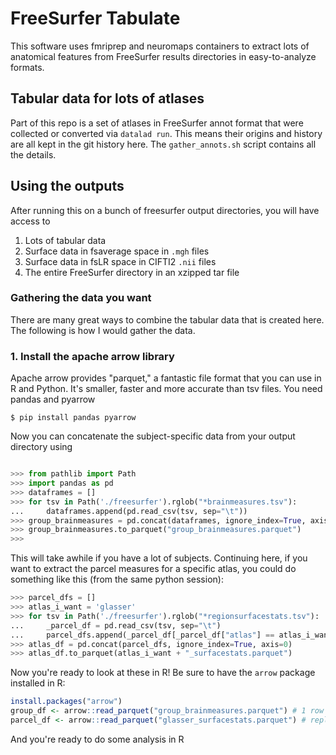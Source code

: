# FreeSurfer Tabulate

This software uses fmriprep and neuromaps containers to extract lots of anatomical
features from FreeSurfer results directories in easy-to-analyze formats.

## Tabular data for lots of atlases

Part of this repo is a set of atlases in FreeSurfer annot format that were collected
or converted via `datalad run`. This means their origins and history are all kept
in the git history here. The `gather_annots.sh` script contains all the details.

## Using the outputs

After running this on a bunch of freesurfer output directories, you will have access to

  1. Lots of tabular data
  2. Surface data in fsaverage space in `.mgh` files
  3. Surface data in fsLR space in CIFTI2 `.nii` files
  4. The entire FreeSurfer directory in an xzipped tar file

### Gathering the data you want

There are many great ways to combine the tabular data that is created here. The
following is how I would gather the data.

### 1. Install the apache arrow library

Apache arrow provides "parquet," a fantastic file format that you can use in R and Python. It's
smaller, faster and more accurate than tsv files. You need pandas and pyarrow

```
$ pip install pandas pyarrow
```

Now you can concatenate the subject-specific data from your output directory using

```python

>>> from pathlib import Path
>>> import pandas as pd
>>> dataframes = []
>>> for tsv in Path('./freesurfer').rglob("*brainmeasures.tsv"):
...     dataframes.append(pd.read_csv(tsv, sep="\t"))
>>> group_brainmeasures = pd.concat(dataframes, ignore_index=True, axis=0)
>>> group_brainmeasures.to_parquet("group_brainmeasures.parquet")
>>>
```

This will take awhile if you have a lot of subjects. Continuing here, if you
want to extract the parcel measures for a specific atlas, you could do
something like this (from the same python session):

```python
>>> parcel_dfs = []
>>> atlas_i_want = 'glasser'
>>> for tsv in Path('./freesurfer').rglob("*regionsurfacestats.tsv"):
...     _parcel_df = pd.read_csv(tsv, sep="\t")
...     parcel_dfs.append(_parcel_df[_parcel_df["atlas"] == atlas_i_want])
>>> atlas_df = pd.concat(parcel_dfs, ignore_index=True, axis=0)
>>> atlas_df.to_parquet(atlas_i_want + "_surfacestats.parquet")
```

Now you're ready to look at these in R! Be sure to have the `arrow` package installed
in R:

```R
install.packages("arrow")
group_df <- arrow::read_parquet("group_brainmeasures.parquet") # 1 row per subject
parcel_df <- arrow::read_parquet("glasser_surfacestats.parquet") # replace glasser with your atlas of choice
```

And you're ready to do some analysis in R